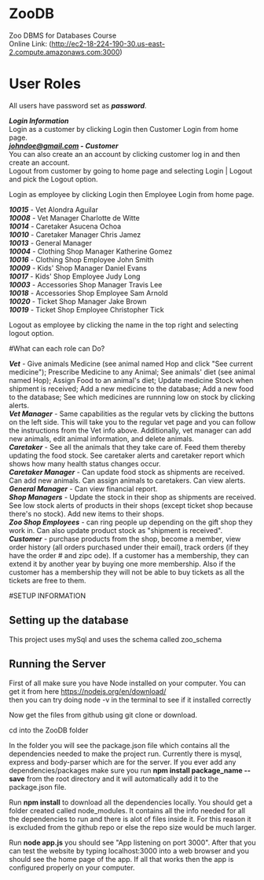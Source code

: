 # ZooDB
Zoo DBMS for Databases Course  
Online Link: (http://ec2-18-224-190-30.us-east-2.compute.amazonaws.com:3000)
# User Roles
All users have password set as ***password***.  

***Login Information***  
Login as a customer by clicking Login then Customer Login from home page.  
***johndoe@gmail.com - Customer***  
You can also create an an account by clicking customer log in and then create an account.     
Logout from customer by going to home page and selecting Login | Logout and pick the Logout option.  

Login as employee by clicking Login then Employee Login from home page. 

***10015*** - Vet Alondra Aguilar  
***10008*** - Vet Manager Charlotte de Witte  
***10014*** - Caretaker Asucena Ochoa  
***10010*** - Caretaker Manager Chris Jamez   
***10013*** - General Manager    
***10004*** - Clothing Shop Manager Katherine Gomez   
***10016*** - Clothing Shop Employee John Smith   
***10009*** - Kids' Shop Manager Daniel Evans   
***10017*** - Kids' Shop Employee Judy Long   
***10003*** - Accessories Shop Manager Travis Lee   
***10018*** - Accessories Shop Employee Sam Arnold    
***10020*** - Ticket Shop Manager Jake Brown   
***10019*** - Ticket Shop Employee Christopher Tick   

Logout as employee by clicking the name in the top right and selecting logout option.  

#What can each role can Do?  

***Vet*** - Give animals Medicine (see animal named Hop and click "See current medicine"); Prescribe Medicine to any Animal; See animals' diet (see animal named Hop); Assign Food to an animal's diet; Update medicine Stock when shipment is received; Add a new medicine to the database; Add a new food to the database; See which medicines are runnning low on stock by clicking alerts.   
***Vet Manager*** - Same capabilities as the regular vets by clicking the buttons on the left side. This will take you to the regular vet page and you can follow the instructions from the Vet info above. Additionally, vet manager can add new animals, edit animal information, and delete animals.   
***Caretaker*** - See all the animals that they take care of. Feed them thereby updating the food stock. See caretaker alerts and caretaker report which shows how many health status changes occur.   
***Caretaker Manager*** - Can update food stock as shipments are received. Can add new animals. Can assign animals to caretakers. Can view alerts.   
***General Manager*** -  Can view financial report.   
***Shop Managers*** - Update the stock in their shop as shipments are received. See low stock alerts of products in their shops (except ticket shop because there's no stock). Add new items to their shops.   
***Zoo Shop Employees*** - can ring people up depending on the gift shop they work in. Can also update product stock as "shipment is received".   
***Customer*** - purchase products from the shop, become a member, view order history (all orders purchased under their email), track orders (if they have the order # and zipc ode). If a customer has a membership, they can extend it by another year by buying one more membership. Also if the customer has a membership they will not be able to buy tickets as all the tickets are free to them.

#SETUP INFORMATION  

## Setting up the database  
This project uses mySql and uses the schema called zoo_schema   

## Running the Server  
First of all make sure you have Node installed on your computer. You can get it from here https://nodejs.org/en/download/   
then you can try doing node -v in the terminal to see if it installed correctly  

Now get the files from github using git clone or download.  

cd into the ZooDB folder

In the folder you will see the package.json file which contains all the dependencies needed to make the project run. 
Currently there is mysql, express and body-parser which are for the server. 
If you ever add any dependencies/packages make sure you run **npm install package_name --save** from the root directory
and it will automatically add it to the package.json file.

Run **npm install** to download all the dependencies locally. You should get a folder created called node_modules. It contains all the info needed for all the dependencies to run and there is alot of files inside it. 
For this reason it is excluded from the github repo or else the repo size would be much larger. 

Run **node app.js** you should see "App listening on port 3000". After that you can test the website
by typing localhost:3000 into a web browser and you should see the home page of the app. If all that works then the app is configured properly on your computer.



